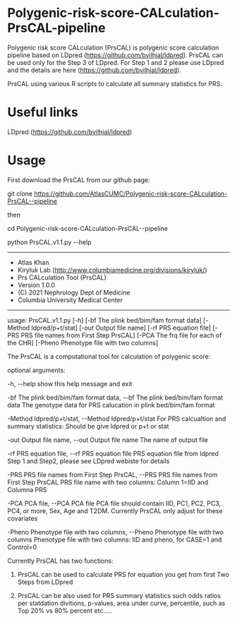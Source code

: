 # Polygenic-risk-score-CALculation-PrsCAL-pipeline


Polygenic risk score CALculation (PrsCAL) is polygenic score calculation pipeline based on LDpred (https://github.com/bvilhjal/ldpred). PrsCAL can be used only for the Step 3 of LDpred. For Step 1 and 2 please use LDpred and the details are here (https://github.com/bvilhjal/ldpred).

PrsCAL using various R scripts to calculate all summary statistics for PRS.

# Useful links

LDpred (https://github.com/bvilhjal/ldpred)

# Usage

First download the PrsCAL from our github page:

git clone https://github.com/AtlasCUMC/Polygenic-risk-score-CALculation-PrsCAL--pipeline

then 

cd Polygenic-risk-score-CALculation-PrsCAL--pipeline

python PrsCAL.v1.1.py --help 

********************************************************************* 
* Atlas Khan
* Kiryluk Lab (http://www.columbiamedicine.org/divisions/kiryluk/) 
* Prs CALculation Tool (PrsCAL)
* Version 1.0.0 
* (C) 2021 Nephrology Dept of Medicine 
* Columbia University Medical Center
 *********************************************************************
usage: PrsCAL.v1.1.py [-h] [-bf The plink bed/bim/fam format data]
                      [-Method ldpred/p+t/stat] [-out Output file name]
                      [-rf PRS equation file]
                      [-PRS PRS file names from First Step PrsCAL]
                      [-PCA The frq file for each of the CHR]
                      [-Pheno Phenotype file with two columns]

The PrsCAL is a computational tool for calculation of polygenic score:

optional arguments:

  -h, --help            show this help message and exit
  
  -bf The plink bed/bim/fam format data, --bf The plink bed/bim/fam format data
                        The genotype data for PRS calucation in plink
                        bed/bim/fam format
                        
  -Method ldpred/p+t/stat, --Method ldpred/p+t/stat
                        For PRS calcualtion and summary statistics: Should be
                        give ldpred or p+t or stat
                        
  -out Output file name, --out Output file name
                        The name of output file
                        
  -rf PRS equation file, --rf PRS equation file
                        PRS equation file from ldpred Step 1 and Step2, please
                        see LDpred webiste for details
                        
  -PRS PRS file names from First Step PrsCAL, --PRS PRS file names from First Step PrsCAL
                        PRS file name with two columns: Column 1=IID and
                        Columna PRS
                        
-PCA PCA file, --PCA PCA file
                        PCA file should contain IID, PC1, PC2, PC3, PC4, or
                        more, Sex, Age and T2DM. Currently PrsCAL only adjust
                        for these covariates
                        
  -Pheno Phenotype file with two columns, --Pheno Phenotype file with two columns
                        Phenotype file with two columns: IID and pheno, for
                        CASE=1 and Control=0

                        

Currently PrsCAL has two functions:

1. PrsCAL can be used to calculate PRS for equation you get from first Two Steps from LDpred

2. PrsCAL can be also used for PRS summary statistics such odds ratios per statdation divitions, p-values, area under curve, percentile, such as Top 20% vs 80% percent etc.....


                        


